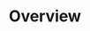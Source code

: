 ---
title: "Overview"
content_type: concept
weight: 20
card:
  name: concepts
  weight: 10
no_list: true
---